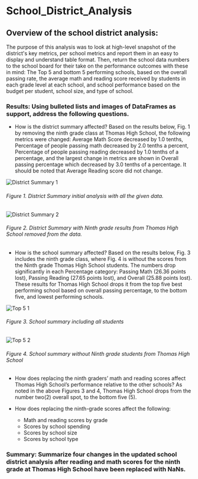 # School_District_Analysis

## Overview of the school district analysis:
The purpose of this analysis was to look at high-level snapshot of the district's key metrics, per school metrics and report them in an easy to display and understand table format.  Then, return the school data numbers to the school board for their take on the performance outcomes with these in mind:  The Top 5 and bottom 5 performing schools, based on the overall passing rate, the average math and reading score received by students in each grade level at each school, and school performance based on the budget per student, school size, and type of school.

### Results: Using bulleted lists and images of DataFrames as support, address the following questions.

- How is the district summary affected?
    Based on the results below, Fig. 1 by removing the ninth grade class at Thomas High School, the following metrics were changed:  Average Math Score decreased by 1.0 tenths, Percentage of people passing math decreased by 2.0 tenths a percent, Percentage of people passing reading decreased by 1.0 tenths of a percentage, and the largest change in metrics are shown in Overall passing percentage which decreased by 3.0 tenths of a percentage.  It should be noted that Average Reading score did not change.
    
![District Summary 1](https://user-images.githubusercontent.com/102183530/166153032-5df61757-6d3b-4231-992e-5fd1122c90c8.png)

###### Figure 1. District Summary initial analysis with all the given data.

![District Summary 2](https://user-images.githubusercontent.com/102183530/166153069-741e62d8-fcec-4692-b7a9-e7d545d08fac.png)

###### Figure 2. District Summary with Ninth grade results from Thomas High School removed from the data.

- How is the school summary affected?
    Based on the results below, Fig. 3 includes the ninth grade class, where Fig. 4 is without the scores from the Ninth grade Thomas High School students.  The numbers drop significantly in each Percentage category: Passing Math (26.36 points lost), Passing Reading (27.65 points lost), and Overall (25.88 points lost).  These results for Thomas High School drops it from the top five best performing school based on overall passing percentage, to the bottom five, and lowest performing schools.

![Top 5 1](https://user-images.githubusercontent.com/102183530/166153864-070b2c4c-ce36-46fb-89c8-5e778d722e29.png)

###### Figure 3. School summary including all students

![Top 5 2](https://user-images.githubusercontent.com/102183530/166166245-01db6998-e460-4391-abba-750f6db3f26d.png)

###### Figure 4. School summary without Ninth grade students from Thomas High School

- How does replacing the ninth graders’ math and reading scores affect Thomas High School’s performance relative to the other schools?
    As noted in the above Figures 3 and 4, Thomas High School drops from the number two(2) overall spot, to the bottom five (5).
    
- How does replacing the ninth-grade scores affect the following:
    - Math and reading scores by grade
    - Scores by school spending
    - Scores by school size
    - Scores by school type

### Summary: Summarize four changes in the updated school district analysis after reading and math scores for the ninth grade at Thomas High School have been replaced with NaNs.
